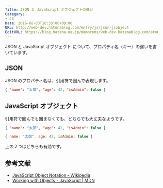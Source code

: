 ```yaml
---
Title: JSON と JavaScript オブジェクトの違い
Category:
- JS
Date: 2016-08-03T10:30:00+09:00
URL: http://web-dev.hatenablog.com/entry/js/json-jsobject
EditURL: https://blog.hatena.ne.jp/mamorums/web-dev.hatenablog.com/atom/entry/10328749687178877449
---
```


JSON と JavaScript オブジェクト について、プロパティ名（キー）の違いを書いています。

## JSON
JSON のプロパティ名は、引用符で囲んで表現します。

```json
{ "name": "太郎", "age": 42, "isAdmin": false }
```

## JavaScript オブジェクト
引用符で囲んでも囲まなくても、どちらでも大丈夫なようです。

```json
{ "name": "太郎", "age": 42, "isAdmin": false }
```

```javascript
{ name: "太郎", age: 42, isAdmin: false }
```

上の２つはどちらも有効です。


## 参考文献
- [JavaScript Object Notation - Wikipedia](https://ja.wikipedia.org/wiki/JavaScript_Object_Notation)
- [Working with Objects - JavaScript | MDN](https://developer.mozilla.org/ja/docs/Web/JavaScript/Guide/Working_with_Objects)
